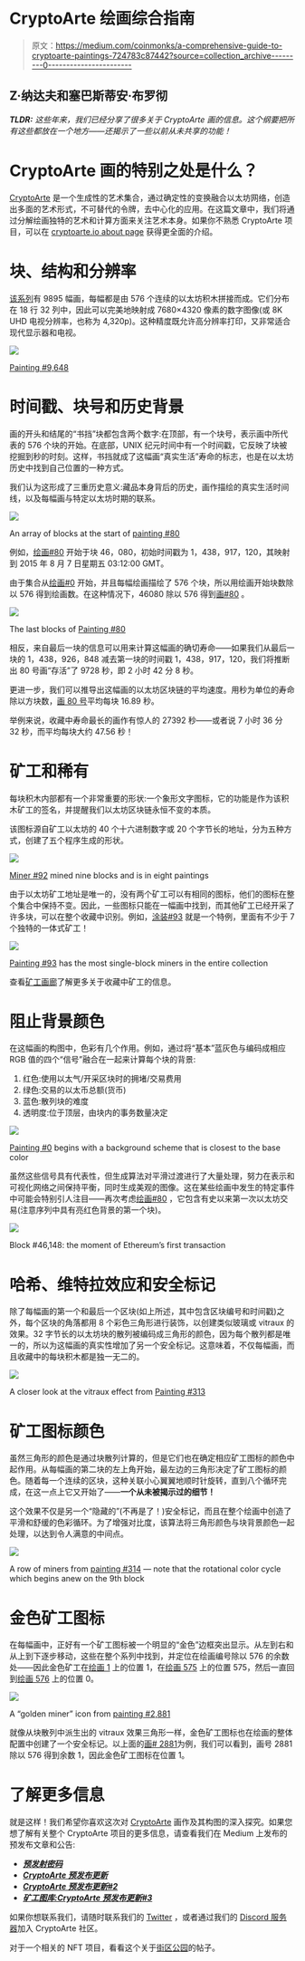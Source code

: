 # CryptoArte 绘画综合指南

> 原文：<https://medium.com/coinmonks/a-comprehensive-guide-to-cryptoarte-paintings-724783c87442?source=collection_archive---------0----------------------->

## Z·纳达夫和塞巴斯蒂安·布罗彻

***TLDR:*** *这些年来，我们已经分享了很多关于 CryptoArte 画的信息。这个纲要把所有这些都放在一个地方——还揭示了一些以前从未共享的功能！*

# CryptoArte 画的特别之处是什么？

[CryptoArte](https://www.cryptoarte.io/) 是一个生成性的艺术集合，通过确定性的变换融合以太坊网络，创造出多面的艺术形式，不可替代的令牌，去中心化的应用。在这篇文章中，我们将通过分解绘画独特的艺术和计算方面来关注艺术本身。如果你不熟悉 CryptoArte 项目，可以在 [cryptoarte.io about page](https://www.cryptoarte.io/about) 获得更全面的介绍。

# 块、结构和分辨率

[该系列](https://www.cryptoarte.io/gallery)有 9895 幅画，每幅都是由 576 个连续的以太坊积木拼接而成。它们分布在 18 行 32 列中，因此可以完美地映射成 7680×4320 像素的数字图像(或 8K UHD 电视分辨率，也称为 4,320p)。这种精度既允许高分辨率打印，又非常适合现代显示器和电视。

![](img/b38d1b15d27639cbaf8dfc5614bc9e5b.png)

[Painting #9,648](https://www.cryptoarte.io/paintings/9648)

# 时间戳、块号和历史背景

画的开头和结尾的“书挡”块都包含两个数字:在顶部，有一个块号，表示画中所代表的 576 个块的开始。在底部，UNIX 纪元时间中有一个时间戳，它反映了块被挖掘到秒的时刻。这样，书挡就成了这幅画“真实生活”寿命的标志，也是在以太坊历史中找到自己位置的一种方式。

我们认为这形成了三重历史意义:藏品本身背后的历史，画作描绘的真实生活时间线，以及每幅画与特定以太坊时期的联系。

![](img/bb2da24338d09256415cd81a5a89043d.png)

An array of blocks at the start of [painting #80](https://www.cryptoarte.io/paintings/80)

例如，[绘画#80](https://www.cryptoarte.io/paintings/80) 开始于块 46，080，初始时间戳为 1，438，917，120，其映射到 2015 年 8 月 7 日星期五 03:12:00 GMT。

由于集合从[绘画#0](https://www.cryptoarte.io/paintings/0) 开始，并且每幅绘画描绘了 576 个块，所以用绘画开始块数除以 576 得到绘画数。在这种情况下，46080 除以 576 得到[画#80](https://www.cryptoarte.io/paintings/80) 。

![](img/8113cc57dc6354963914d41507df3edf.png)

The last blocks of [Painting #80](https://www.cryptoarte.io/paintings/80)

相反，来自最后一块的信息可以用来计算这幅画的确切寿命——如果我们从最后一块的 1，438，926，848 减去第一块的时间戳 1，438，917，120，我们将推断出 80 号画“存活”了 9728 秒，即 2 小时 42 分 8 秒。

更进一步，我们可以推导出这幅画的以太坊区块链的平均速度。用秒为单位的寿命除以方块数，[画 80 号](https://www.cryptoarte.io/paintings/80)平均每块 16.89 秒。

举例来说，收藏中寿命最长的画作有惊人的 27392 秒——或者说 7 小时 36 分 32 秒，而平均每块大约 47.56 秒！

# 矿工和稀有

每块积木内部都有一个非常重要的形状:一个象形文字图标，它的功能是作为该积木矿工的签名，并提醒我们以太坊区块链永恒不变的本质。

该图标源自矿工以太坊的 40 个十六进制数字或 20 个字节长的地址，分为五种方式，创建了五个程序生成的形状。

![](img/5e1597e707fa3ad5053fe3c41463ba6d.png)

[Miner #92](https://www.cryptoarte.io/miners/0x0c8cf50ab18935a512803d2a10982d79dcb9ef88) mined nine blocks and is in eight paintings

由于以太坊矿工地址是唯一的，没有两个矿工可以有相同的图标，他们的图标在整个集合中保持不变。因此，一些图标只能在一幅画中找到，而其他矿工已经开采了许多块，可以在整个收藏中识别。例如，[涂装#93](https://www.cryptoarte.io/paintings/93) 就是一个特例，里面有不少于 7 个独特的一体式矿工！

![](img/a2b80b779bc5e6bcb233491ae65abdb2.png)

[Painting #93](https://www.cryptoarte.io/paintings/93) has the most single-block miners in the entire collection

查看[矿工画廊](https://www.cryptoarte.io/miners)了解更多关于收藏中矿工的信息。

# 阻止背景颜色

在这幅画的构图中，色彩有几个作用。例如，通过将“基本”蓝灰色与编码成相应 RGB 值的四个“信号”融合在一起来计算每个块的背景:

1.  红色:使用以太气/开采区块时的拥堵/交易费用
2.  绿色:交易的以太币总额(货币)
3.  蓝色:散列块的难度
4.  透明度:位于顶层，由块内的事务数量决定

![](img/fbfa8e1b37708556ab9ed93c63818536.png)

[Painting #0](https://www.cryptoarte.io/paintings/0) begins with a background scheme that is closest to the base color

虽然这些信号具有代表性，但生成算法对平滑过渡进行了大量处理，努力在表示和可视化网络之间保持平衡，同时生成美观的图像。这在某些绘画中发生的特定事件中可能会特别引人注目——再次考虑[绘画#80](https://www.cryptoarte.io/paintings/80) ，它包含有史以来第一次以太坊交易(注意序列中具有亮红色背景的第一个块)。

![](img/8a9509fcce45d906805d71f7e80f89a8.png)

Block #46,148: the moment of Ethereum’s first transaction

# 哈希、维特拉效应和安全标记

除了每幅画的第一个和最后一个区块(如上所述，其中包含区块编号和时间戳)之外，每个区块的角落都用 8 个彩色三角形进行装饰，以创建类似玻璃或 vitraux 的效果。32 字节长的以太坊块的散列被编码成三角形的颜色，因为每个散列都是唯一的，所以为这幅画的真实性增加了另一个安全标记。这意味着，不仅每幅画，而且收藏中的每块积木都是独一无二的。

![](img/d6a81473a936a64c5ff5b26e1102ac2d.png)

A closer look at the vitraux effect from [Painting #313](https://www.cryptoarte.io/paintings/313)

# 矿工图标颜色

虽然三角形的颜色是通过块散列计算的，但是它们也在确定相应矿工图标的颜色中起作用。从每幅画的第二块的左上角开始，最左边的三角形决定了矿工图标的颜色。随着每一个连续的区块，这种关联小心翼翼地顺时针旋转，直到八个循环完成，在这一点上它又开始了——**一个从未被揭示过的细节！**

这个效果不仅是另一个“隐藏的”(不再是了！)安全标记，而且在整个绘画中创造了平滑和舒缓的色彩循环。为了增强对比度，该算法将三角形颜色与块背景颜色一起处理，以达到令人满意的中间点。

![](img/2fa1c21d2fd2ffd182e82b77ca2adb82.png)

A row of miners from [painting #314](https://www.cryptoarte.io/paintings/314) — note that the rotational color cycle which begins anew on the 9th block

# 金色矿工图标

在每幅画中，正好有一个矿工图标被一个明显的“金色”边框突出显示。从左到右和从上到下逐步移动，这些在整个系列中找到，并定位在绘画编号除以 576 的余数处——因此金色矿工在[绘画 1](https://www.cryptoarte.io/paintings/1) 上的位置 1，在[绘画 575](https://www.cryptoarte.io/paintings/575) 上的位置 575，然后一直回到[绘画 576](https://www.cryptoarte.io/paintings/576) 上的位置 0。

![](img/55bdcc3b29df7467de21c83032ccfbbd.png)

A “golden miner” icon from [painting #2,881](https://www.cryptoarte.io/paintings/2881)

就像从块散列中派生出的 vitraux 效果三角形一样，金色矿工图标也在绘画的整体配置中创建了一个安全标记。以上面的[画# 2881](https://www.cryptoarte.io/paintings/2881)为例，我们可以看到，画号 2881 除以 576 得到余数 1，因此金色矿工图标在位置 1。

# 了解更多信息

就是这样！我们希望你喜欢这次对 [CryptoArte](https://www.cryptoarte.io/) 画作及其构图的深入探究。如果您想了解有关整个 CryptoArte 项目的更多信息，请查看我们在 Medium 上发布的预发布文章和公告:

*   [***预发射密码***](/coinmonks/pre-launching-cryptoarte-56c967bcf2e9)
*   [***CryptoArte 预发布更新***](https://sebinatx.medium.com/cryptoarte-pre-launch-update-342414d4a93e)
*   [***CryptoArte 预发布更新#2***](https://sebinatx.medium.com/cryptoarte-pre-launch-update-2-ea8365c93cbd)
*   [***矿工图库:CryptoArte 预发布更新#3***](/coinmonks/the-miners-gallery-cryptoarte-pre-launch-update-3-e1cb3667fd22)

如果你想联系我们，请随时联系我们的 [Twitter](https://twitter.com/CryptoArte) ，或者通过我们的 [Discord 服务器](https://discord.gg/kwbRuwf)加入 CryptoArte 社区。

对于一个相关的 NFT 项目，看看这个关于[街区公园](/opensea/block-parks-36340d790850)的帖子。